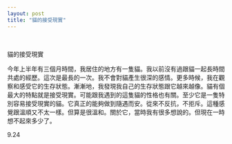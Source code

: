 ```yaml
---
layout: post
title: "貓的接受現實"
---
```


  
&nbsp;
&nbsp;


貓的接受現實

今年上半年有三個月時間，我居住的地方有一隻貓。我以前沒有過跟貓一起長時間共處的經歷。這次是最長的一次。我不會對貓產生很深的感情。更多時候，我在觀察和感受它的生存狀態。漸漸地，我發現我自己的生存狀態跟它越來越像。貓有個最大的特點就是接受現實。可能跟我遇到的這隻貓的性格也有關。至少它是一隻特別容易接受現實的貓。它真正的能夠做到隨遇而安。從來不反抗，不拒斥。這種感覺跟溫順又不太一樣。但算是很溫和。關於它，當時我有很多想說的。但現在一時想不起來多少了。

9.24